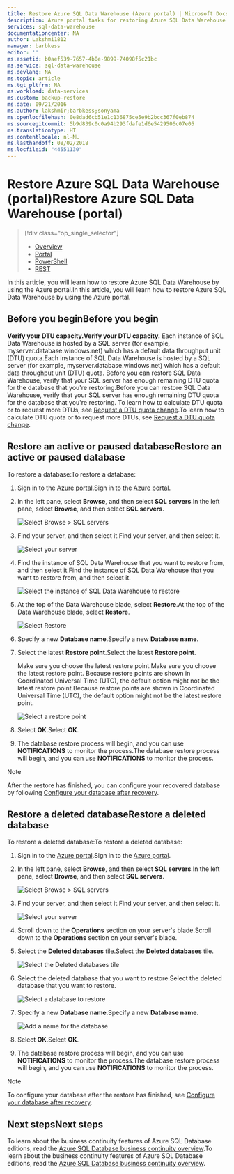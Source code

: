 ```yaml
---
title: Restore Azure SQL Data Warehouse (Azure portal) | Microsoft Docs
description: Azure portal tasks for restoring Azure SQL Data Warehouse.
services: sql-data-warehouse
documentationcenter: NA
author: Lakshmi1812
manager: barbkess
editor: ''
ms.assetid: b0aef539-7657-4b0e-9899-74098f5c21bc
ms.service: sql-data-warehouse
ms.devlang: NA
ms.topic: article
ms.tgt_pltfrm: NA
ms.workload: data-services
ms.custom: backup-restore
ms.date: 09/21/2016
ms.author: lakshmir;barbkess;sonyama
ms.openlocfilehash: 0e8dad6cb51e1c136875ce5e9b2bcc367f0eb874
ms.sourcegitcommit: 5b9d839c0c0a94b293fdafe1d6e5429506c07e05
ms.translationtype: HT
ms.contentlocale: nl-NL
ms.lasthandoff: 08/02/2018
ms.locfileid: "44551130"
---
```

# <a name="restore-azure-sql-data-warehouse-portal"></a><span data-ttu-id="28aeb-103">Restore Azure SQL Data Warehouse (portal)</span><span class="sxs-lookup"><span data-stu-id="28aeb-103">Restore Azure SQL Data Warehouse (portal)</span></span>
> [!div class="op_single_selector"]
> * [Overview][Overview]
> * [Portal][Portal]
> * [PowerShell][PowerShell]
> * [REST][REST]
>
>
<span data-ttu-id="28aeb-108">In this article, you will learn how to restore Azure SQL Data Warehouse by using the Azure portal.</span><span class="sxs-lookup"><span data-stu-id="28aeb-108">In this article, you will learn how to restore Azure SQL Data Warehouse by using the Azure portal.</span></span>

## <a name="before-you-begin"></a><span data-ttu-id="28aeb-109">Before you begin</span><span class="sxs-lookup"><span data-stu-id="28aeb-109">Before you begin</span></span>
<span data-ttu-id="28aeb-110">**Verify your DTU capacity.**</span><span class="sxs-lookup"><span data-stu-id="28aeb-110">**Verify your DTU capacity.**</span></span> <span data-ttu-id="28aeb-111">Each instance of SQL Data Warehouse is hosted by a SQL server (for example, myserver.database.windows.net) which has a default data throughput unit (DTU) quota.</span><span class="sxs-lookup"><span data-stu-id="28aeb-111">Each instance of SQL Data Warehouse is hosted by a SQL server (for example, myserver.database.windows.net) which has a default data throughput unit (DTU) quota.</span></span> <span data-ttu-id="28aeb-112">Before you can restore SQL Data Warehouse, verify that your SQL server has enough remaining DTU quota for the database that you're restoring.</span><span class="sxs-lookup"><span data-stu-id="28aeb-112">Before you can restore SQL Data Warehouse, verify that your SQL server has enough remaining DTU quota for the database that you're restoring.</span></span> <span data-ttu-id="28aeb-113">To learn how to calculate DTU quota or to request more DTUs, see [Request a DTU quota change][Request a DTU quota change].</span><span class="sxs-lookup"><span data-stu-id="28aeb-113">To learn how to calculate DTU quota or to request more DTUs, see [Request a DTU quota change][Request a DTU quota change].</span></span>

## <a name="restore-an-active-or-paused-database"></a><span data-ttu-id="28aeb-114">Restore an active or paused database</span><span class="sxs-lookup"><span data-stu-id="28aeb-114">Restore an active or paused database</span></span>
<span data-ttu-id="28aeb-115">To restore a database:</span><span class="sxs-lookup"><span data-stu-id="28aeb-115">To restore a database:</span></span>

1. <span data-ttu-id="28aeb-116">Sign in to the [Azure portal][Azure portal].</span><span class="sxs-lookup"><span data-stu-id="28aeb-116">Sign in to the [Azure portal][Azure portal].</span></span>
2. <span data-ttu-id="28aeb-117">In the left pane, select **Browse**, and then select **SQL servers**.</span><span class="sxs-lookup"><span data-stu-id="28aeb-117">In the left pane, select **Browse**, and then select **SQL servers**.</span></span>

    ![Select Browse > SQL servers](https://docstestmedia1.blob.core.windows.net/azure-media/articles/sql-data-warehouse/media/sql-data-warehouse-restore-database-portal/01-browse-for-sql-server.png)
3. <span data-ttu-id="28aeb-119">Find your server, and then select it.</span><span class="sxs-lookup"><span data-stu-id="28aeb-119">Find your server, and then select it.</span></span>

    ![Select your server](https://docstestmedia1.blob.core.windows.net/azure-media/articles/sql-data-warehouse/media/sql-data-warehouse-restore-database-portal/01-select-server.png)
4. <span data-ttu-id="28aeb-121">Find the instance of SQL Data Warehouse that you want to restore from, and then select it.</span><span class="sxs-lookup"><span data-stu-id="28aeb-121">Find the instance of SQL Data Warehouse that you want to restore from, and then select it.</span></span>

    ![Select the instance of SQL Data Warehouse to restore](https://docstestmedia1.blob.core.windows.net/azure-media/articles/sql-data-warehouse/media/sql-data-warehouse-restore-database-portal/01-select-active-dw.png)
5. <span data-ttu-id="28aeb-123">At the top of the Data Warehouse blade, select **Restore**.</span><span class="sxs-lookup"><span data-stu-id="28aeb-123">At the top of the Data Warehouse blade, select **Restore**.</span></span>

    ![Select Restore](https://docstestmedia1.blob.core.windows.net/azure-media/articles/sql-data-warehouse/media/sql-data-warehouse-restore-database-portal/01-select-restore-from-active.png)
6. <span data-ttu-id="28aeb-125">Specify a new **Database name**.</span><span class="sxs-lookup"><span data-stu-id="28aeb-125">Specify a new **Database name**.</span></span>
7. <span data-ttu-id="28aeb-126">Select the latest **Restore point**.</span><span class="sxs-lookup"><span data-stu-id="28aeb-126">Select the latest **Restore point**.</span></span>

   <span data-ttu-id="28aeb-127">Make sure you choose the latest restore point.</span><span class="sxs-lookup"><span data-stu-id="28aeb-127">Make sure you choose the latest restore point.</span></span> <span data-ttu-id="28aeb-128">Because restore points are shown in Coordinated Universal Time (UTC), the default option might not be the latest restore point.</span><span class="sxs-lookup"><span data-stu-id="28aeb-128">Because restore points are shown in Coordinated Universal Time (UTC), the default option might not be the latest restore point.</span></span>

      ![Select a restore point](https://docstestmedia1.blob.core.windows.net/azure-media/articles/sql-data-warehouse/media/sql-data-warehouse-restore-database-portal/01-restore-blade-from-active.png)
8. <span data-ttu-id="28aeb-130">Select **OK**.</span><span class="sxs-lookup"><span data-stu-id="28aeb-130">Select **OK**.</span></span>
9. <span data-ttu-id="28aeb-131">The database restore process will begin, and you can use **NOTIFICATIONS** to monitor the process.</span><span class="sxs-lookup"><span data-stu-id="28aeb-131">The database restore process will begin, and you can use **NOTIFICATIONS** to monitor the process.</span></span>

> [!NOTE]
> After the restore has finished, you can configure your recovered database by following [Configure your database after recovery][Configure your database after recovery].
>
>

## <a name="restore-a-deleted-database"></a><span data-ttu-id="28aeb-133">Restore a deleted database</span><span class="sxs-lookup"><span data-stu-id="28aeb-133">Restore a deleted database</span></span>
<span data-ttu-id="28aeb-134">To restore a deleted database:</span><span class="sxs-lookup"><span data-stu-id="28aeb-134">To restore a deleted database:</span></span>

1. <span data-ttu-id="28aeb-135">Sign in to the [Azure portal][Azure portal].</span><span class="sxs-lookup"><span data-stu-id="28aeb-135">Sign in to the [Azure portal][Azure portal].</span></span>
2. <span data-ttu-id="28aeb-136">In the left pane, select **Browse**, and then select **SQL servers**.</span><span class="sxs-lookup"><span data-stu-id="28aeb-136">In the left pane, select **Browse**, and then select **SQL servers**.</span></span>

    ![Select Browse > SQL servers](https://docstestmedia1.blob.core.windows.net/azure-media/articles/sql-data-warehouse/media/sql-data-warehouse-restore-database-portal/01-browse-for-sql-server.png)
3. <span data-ttu-id="28aeb-138">Find your server, and then select it.</span><span class="sxs-lookup"><span data-stu-id="28aeb-138">Find your server, and then select it.</span></span>

    ![Select your server](https://docstestmedia1.blob.core.windows.net/azure-media/articles/sql-data-warehouse/media/sql-data-warehouse-restore-database-portal/02-select-server.png)
4. <span data-ttu-id="28aeb-140">Scroll down to the **Operations** section on your server's blade.</span><span class="sxs-lookup"><span data-stu-id="28aeb-140">Scroll down to the **Operations** section on your server's blade.</span></span>
5. <span data-ttu-id="28aeb-141">Select the **Deleted databases** tile.</span><span class="sxs-lookup"><span data-stu-id="28aeb-141">Select the **Deleted databases** tile.</span></span>

    ![Select the Deleted databases tile](https://docstestmedia1.blob.core.windows.net/azure-media/articles/sql-data-warehouse/media/sql-data-warehouse-restore-database-portal/02-select-deleted-dws.png)
6. <span data-ttu-id="28aeb-143">Select the deleted database that you want to restore.</span><span class="sxs-lookup"><span data-stu-id="28aeb-143">Select the deleted database that you want to restore.</span></span>

    ![Select a database to restore](https://docstestmedia1.blob.core.windows.net/azure-media/articles/sql-data-warehouse/media/sql-data-warehouse-restore-database-portal/02-select-deleted-dw.png)
7. <span data-ttu-id="28aeb-145">Specify a new **Database name**.</span><span class="sxs-lookup"><span data-stu-id="28aeb-145">Specify a new **Database name**.</span></span>

    ![Add a name for the database](https://docstestmedia1.blob.core.windows.net/azure-media/articles/sql-data-warehouse/media/sql-data-warehouse-restore-database-portal/02-restore-blade-from-deleted.png)
8. <span data-ttu-id="28aeb-147">Select **OK**.</span><span class="sxs-lookup"><span data-stu-id="28aeb-147">Select **OK**.</span></span>
9. <span data-ttu-id="28aeb-148">The database restore process will begin, and you can use **NOTIFICATIONS** to monitor the process.</span><span class="sxs-lookup"><span data-stu-id="28aeb-148">The database restore process will begin, and you can use **NOTIFICATIONS** to monitor the process.</span></span>

> [!NOTE]
> To configure your database after the restore has finished, see [Configure your database after recovery][Configure your database after recovery].
>
>

## <a name="next-steps"></a><span data-ttu-id="28aeb-150">Next steps</span><span class="sxs-lookup"><span data-stu-id="28aeb-150">Next steps</span></span>
<span data-ttu-id="28aeb-151">To learn about the business continuity features of Azure SQL Database editions, read the [Azure SQL Database business continuity overview][Azure SQL Database business continuity overview].</span><span class="sxs-lookup"><span data-stu-id="28aeb-151">To learn about the business continuity features of Azure SQL Database editions, read the [Azure SQL Database business continuity overview][Azure SQL Database business continuity overview].</span></span>

<!--Image references-->

<!--Article references-->
[Azure SQL Database business continuity overview]: ../sql-database/sql-database-business-continuity.md
[Overview]: ./sql-data-warehouse-restore-database-overview.md
[Portal]: ./sql-data-warehouse-restore-database-portal.md
[PowerShell]: ./sql-data-warehouse-restore-database-powershell.md
[REST]: ./sql-data-warehouse-restore-database-rest-api.md
[Configure your database after recovery]: ../sql-database/sql-database-disaster-recovery.md#configure-your-database-after-recovery
[Request a DTU quota change]: ./sql-data-warehouse-get-started-create-support-ticket.md#request-quota-change

<!--MSDN references-->

<!--Blog references-->

<!--Other Web references-->
[Azure portal]: https://portal.azure.com/










